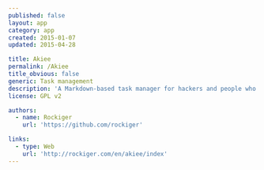 ```yaml
---
published: false
layout: app
category: app
created: 2015-01-07
updated: 2015-04-28

title: Akiee
permalink: /Akiee
title_obvious: false
generic: Task management
description: 'A Markdown-based task manager for hackers and people who build stuff.'
license: GPL v2

authors:
  - name: Rockiger
    url: 'https://github.com/rockiger'

links:
  - type: Web
    url: 'http://rockiger.com/en/akiee/index'
---
```

